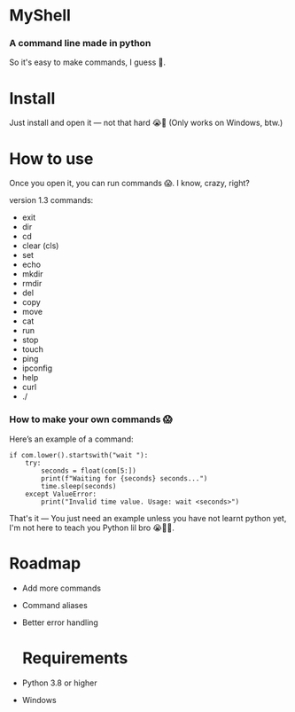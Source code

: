 # MyShell
### A command line made in python
So it's easy to make commands, I guess 🤷.

# Install
Just install and open it — not that hard 😭🥀 (Only works on Windows, btw.)

# How to use
Once you open it, you can run commands 😱. I know, crazy, right?

version 1.3 commands: 
- exit
- dir
- cd
- clear (cls)
- set
- echo
- mkdir
- rmdir
- del
- copy
- move
- cat
- run
- stop
- touch
- ping
- ipconfig
- help
- curl
- ./

### How to make your own commands 😱
Here’s an example of a command:
   
    if com.lower().startswith("wait "):
        try: 
            seconds = float(com[5:])
            print(f"Waiting for {seconds} seconds...")
            time.sleep(seconds)
        except ValueError:
            print("Invalid time value. Usage: wait <seconds>")

That's it — You just need an example unless you have not learnt python yet, I'm not here to teach you Python lil bro 😭🥀💀.

# Roadmap
- Add more commands
- Command aliases
- Better error handling


  # Requirements
- Python 3.8 or higher
- Windows
